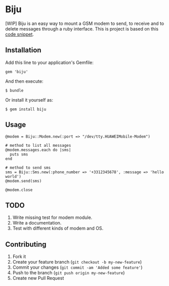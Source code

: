 # Biju

[WIP] Biju is an easy way to mount a GSM modem to send, to receive and to delete messages through a ruby interface.
This is project is based on this [code snippet](http://dzone.com/snippets/send-and-receive-sms-text).

## Installation

Add this line to your application's Gemfile:

    gem 'biju'

And then execute:

    $ bundle

Or install it yourself as:

    $ gem install biju

## Usage

```
@modem = Biju::Modem.new(:port => "/dev/tty.HUAWEIMobile-Modem")

# method to list all messages
@modem.messages.each do |sms|
  puts sms
end

# method to send sms
sms = Biju::Sms.new(:phone_number => '+3312345678', :message => 'hello world')
@modem.send(sms)

@modem.close
```
## TODO

1. Write missing test for modem module.
2. Write a documentation.
3. Test with different kinds of modem and OS.

## Contributing

1. Fork it
2. Create your feature branch (`git checkout -b my-new-feature`)
3. Commit your changes (`git commit -am 'Added some feature'`)
4. Push to the branch (`git push origin my-new-feature`)
5. Create new Pull Request
